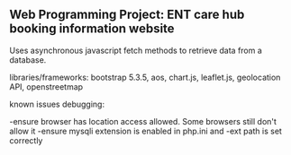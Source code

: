 <h2> Web Programming Project: ENT care hub booking information website </h2>

Uses asynchronous javascript fetch methods to retrieve data from a database.

libraries/frameworks:
bootstrap 5.3.5,
aos,
chart.js,
leaflet.js,
geolocation API,
openstreetmap


known issues debugging:

-ensure browser has location access allowed. Some browsers still don't allow it
-ensure mysqli extension is enabled in php.ini
and
-ext path is set correctly